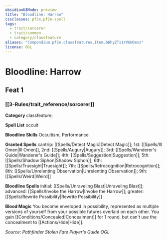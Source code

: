 ```yaml
---
obsidianUIMode: preview
title: "Bloodline: Harrow"
cssclasses: pf2e,pf2e-spell
tags:
  - trait/sorcerer
  - trait/common
  - category/classfeature
aliases: "Compendium.pf2e.classfeatures.Item.b6hyZTs1rVGHDexz"
license: OGL
---
```

# Bloodline: Harrow
## Feat 1
### [[3-Rules/trait_reference/sorcerer]]

**Category** classfeature; 




**Spell List** occult

**Bloodline Skills** Occultism, Performance

**Granted Spells** cantrip: [[Spells/Detect Magic|Detect Magic]]; 1st: [[Spells/Ill Omen|Ill Omen]], 2nd: [[Spells/Augury|Augury]]; 3rd: [[Spells/Wanderer's Guide|Wanderer's Guide]]; 4th: [[Spells/Suggestion|Suggestion]]; 5th: [[Spells/Shadow Siphon|Shadow Siphon]]; 6th: [[Spells/Truesight|Truesight]]; 7th: [[Spells/Retrocognition|Retrocognition]]; 8th: [[Spells/Unrelenting Observation|Unrelenting Observation]]; 9th: [[Spells/Weird|Weird]]

**Bloodline Spells** initial: [[Spells/Unraveling Blast|Unraveling Blast]]; advanced: [[Spells/Invoke the Harrow|Invoke the Harrow]]; greater: [[Spells/Rewrite Possibility|Rewrite Possibility]]

**Blood Magic** You become enveloped in possibility, represented as multiple versions of yourself from your possible futures overlaid on each other. You gain [[Conditions/Concealed|Concealment]] for 1 round, but can't use the concealment to [[Actions/Hide|Hide]].

*Source: Pathfinder Stolen Fate Player's Guide*
*OGL*